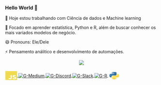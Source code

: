 ### Hello World 👋


🔭 Hoje estou trabalhando com Ciência de dados e Machine learning

🌱 Focado em aprender estatística, Python e R, além de buscar conhecer os mais variados modelos de negócio.

😄 Pronouns: Ele/Dele

⚡ Pensamento análitico e desenvolvimento de automações.



<div align="center">
  <a href="https://github.com/GabrielPassosBA">
  <img height="180em" src="https://github-readme-stats.vercel.app/api?username=GabrielPassosBA&show_icons=false&theme=solar&include_all_commits=true&count_private=true"/>
  
</div>

  <div style="display: inline_block"><br>
  <img align="center" alt="G-Js" height="30" width="40" src="https://raw.githubusercontent.com/devicons/devicon/master/icons/javascript/javascript-plain.svg">
  <img align="center" alt="G-Medium" height="30" width="40" src="https://img.shields.io/badge/Medium-12100E?style=for-the-badge&logo=medium&logoColor=white">
  <img align="center" alt="G-Discord" height="30" width="40" src="https://img.shields.io/badge/Discord-7289DA?style=for-the-badge&logo=discord&logoColor=white">
  <img align="center" alt="G-Slack" height="30" width="40" src="https://img.shields.io/badge/Slack-4A154B?style=for-the-badge&logo=slack&logoColor=white">
  <img align="center" alt="G-R" height="30" width="40" src="https://img.shields.io/badge/R-276DC3?style=for-the-badge&logo=r&logoColor=white">
  <img align="center" alt="G-Python" height="30" width="40" src="https://raw.githubusercontent.com/devicons/devicon/master/icons/python/python-original.svg">
  
  
</div>
  
    

  
